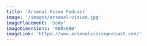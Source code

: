 ```yaml
---
title: 'Arsenal Vison Podcast'
image: '/images/arsenal-vision.jpg'
imagePlacement: 'body'
imageDimensions: '600x600'
imageLink: 'https://www.arsenalvisionpodcast.com/'
---
```

